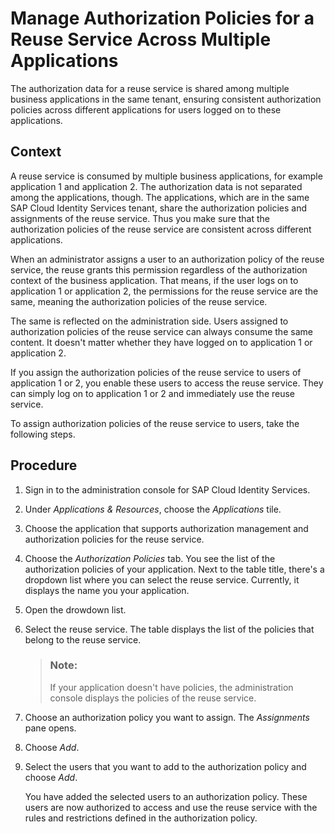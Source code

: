 <!-- loio00a77072c10c454dbd222f33e800607e -->

# Manage Authorization Policies for a Reuse Service Across Multiple Applications

The authorization data for a reuse service is shared among multiple business applications in the same tenant, ensuring consistent authorization policies across different applications for users logged on to these applications.



## Context

A reuse service is consumed by multiple business applications, for example application 1 and application 2. The authorization data is not separated among the applications, though. The applications, which are in the same SAP Cloud Identity Services tenant, share the authorization policies and assignments of the reuse service. Thus you make sure that the authorization policies of the reuse service are consistent across different applications.

When an administrator assigns a user to an authorization policy of the reuse service, the reuse grants this permission regardless of the authorization context of the business application. That means, if the user logs on to application 1 or application 2, the permissions for the reuse service are the same, meaning the authorization policies of the reuse service.

The same is reflected on the administration side. Users assigned to authorization policies of the reuse service can always consume the same content. It doesn't matter whether they have logged on to application 1 or application 2.

If you assign the authorization policies of the reuse service to users of application 1 or 2, you enable these users to access the reuse service. They can simply log on to application 1 or 2 and immediately use the reuse service.

To assign authorization policies of the reuse service to users, take the following steps.



## Procedure

1.  Sign in to the administration console for SAP Cloud Identity Services.

2.  Under *Applications & Resources*, choose the *Applications* tile.

3.  Choose the application that supports authorization management and authorization policies for the reuse service.

4.  Choose the *Authorization Policies* tab. You see the list of the authorization policies of your application. Next to the table title, there's a dropdown list where you can select the reuse service. Currently, it displays the name you your application.

5.  Open the drowdown list.

6.  Select the reuse service. The table displays the list of the policies that belong to the reuse service.

    > ### Note:  
    > If your application doesn't have policies, the administration console displays the policies of the reuse service.

7.  Choose an authorization policy you want to assign. The *Assignments* pane opens.

8.  Choose *Add*.

9.  Select the users that you want to add to the authorization policy and choose *Add*.

    You have added the selected users to an authorization policy. These users are now authorized to access and use the reuse service with the rules and restrictions defined in the authorization policy.


